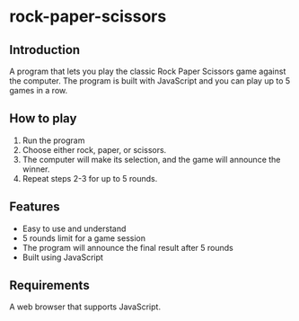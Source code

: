 # rock-paper-scissors
## Introduction
A program that lets you play the classic Rock Paper Scissors game against the computer. The program is built with JavaScript and you can play up to 5 games in a row.

## How to play
1. Run the program
2. Choose either rock, paper, or scissors.
3. The computer will make its selection, and the game will announce the winner.
4. Repeat steps 2-3 for up to 5 rounds.

## Features
* Easy to use and understand
* 5 rounds limit for a game session
* The program will announce the final result after 5 rounds
* Built using JavaScript

## Requirements
A web browser that supports JavaScript.

